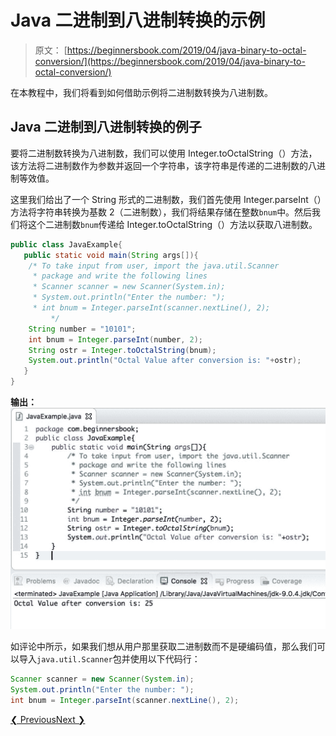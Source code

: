 # Java 二进制到八进制转换的示例

> 原文： [https://beginnersbook.com/2019/04/java-binary-to-octal-conversion/](https://beginnersbook.com/2019/04/java-binary-to-octal-conversion/)

在本教程中，我们将看到如何借助示例将二进制数转换为八进制数。

## Java 二进制到八进制转换的例子

要将二进制数转换为八进制数，我们可以使用 Integer.toOctalString（）方法，该方法将二进制数作为参数并返回一个字符串，该字符串是传递的二进制数的八进制等效值。

这里我们给出了一个 String 形式的二进制数，我们首先使用 Integer.parseInt（）方法将字符串转换为基数 2（二进制数），我们将结果存储在整数`bnum`中。然后我们将这个二进制数`bnum`传递给 Integer.toOctalString（）方法以获取八进制数。

```java
public class JavaExample{  
   public static void main(String args[]){  
	/* To take input from user, import the java.util.Scanner
	 * package and write the following lines
	 * Scanner scanner = new Scanner(System.in);
 	 * System.out.println("Enter the number: ");
	 * int bnum = Integer.parseInt(scanner.nextLine(), 2);
         */
	String number = "10101";
	int bnum = Integer.parseInt(number, 2);
	String ostr = Integer.toOctalString(bnum);
	System.out.println("Octal Value after conversion is: "+ostr);
   }
}
```

**输出：**
![Java binary to Octal conversion](img/77ea1159946d62daea6c5fdabe64f2b2.jpg)

如评论中所示，如果我们想从用户那里获取二进制数而不是硬编码值，那么我们可以导入`java.util.Scanner`包并使用以下代码行：

```java
Scanner scanner = new Scanner(System.in);
System.out.println("Enter the number: ");
int bnum = Integer.parseInt(scanner.nextLine(), 2);
```

[❮ Previous](https://beginnersbook.com/2019/04/java-string-to-boolean-conversion/)[Next ❯](https://beginnersbook.com/2019/04/java-hexadecimal-to-decimal-conversion/)